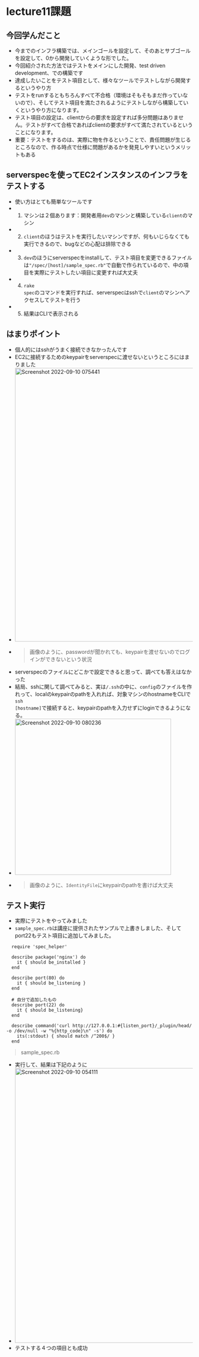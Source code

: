 # lecture11課題
## 今回学んだこと
- 今までのインフラ構築では、メインゴールを設定して、そのあとサブゴールを設定して、0から開発していくような形でした。
- 今回紹介された方法ではテストをメインにした開発、test driven development、での構築です
- 達成したいことをテスト項目として、様々なツールでテストしながら開発するというやり方
- テストをrunするともちろんすべて不合格（環境はそもそもまだ作っていないので）、そしてテスト項目を満たされるようにテストしながら構築していくというやり方になります。
- テスト項目の設定は、clientからの要求を設定すれば多分問題はありません。テストがすべて合格であればclientの要求がすべて満たされているということになります。
- 重要：テストをするのは、実際に物を作るということで、責任問題が生じるところなので、作る時点で仕様に問題があるかを発見しやすいというメリットもある

## serverspecを使ってEC2インスタンスのインフラをテストする
- 使い方はとても簡単なツールです
- 1. マシンは２個あります：開発者用<code>dev</code>のマシンと構築している<code>client</code>のマシン
- 2. <code>client</code>のほうはテストを実行したいマシンですが、何もいじらなくても実行できるので、bugなどの心配は排除できる
- 3. <code>dev</code>のほうにserverspecをinstallして、テスト項目を変更できるファイルは<code>"/spec/[host]/sample_spec.rb"</code>で自動で作られているので、中の項目を実際にテストしたい項目に変更すれば大丈夫
- 4. <code>rake spec</code>のコマンドを実行すれば、serverspecはsshで<code>client</code>のマシンへアクセスしてテストを行う
- 5. 結果はCLIで表示される

## はまりポイント
- 個人的にはsshがうまく接続できなかったんです
- EC2に接続するためのkeypairをserverspecに渡せないというところにはまりました
- <img width="738" alt="Screenshot 2022-09-10 075441" src="https://user-images.githubusercontent.com/103508472/189456219-186c0af3-0903-41b6-a92b-8eb199d0fd7f.png">
- > 画像のように、passwordが聞かれても、keypairを渡せないのでログインができないという状況
- serverspecのファイルにどこかで設定できると思って、調べても答えはなかった
- 結局、sshに関して調べてみると、実は<code>/.ssh</code>の中に、<code>config</code>のファイルを作れって、localのkeypairのpathを入れれば、対象マシンのhostnameをCLIで<code>ssh [hostname]</code>で接続すると、keypairのpathを入力せずにloginできるようになる。
- <img width="421" alt="Screenshot 2022-09-10 080236" src="https://user-images.githubusercontent.com/103508472/189456886-9a23a502-bc5a-4c05-aa25-ecba9503d491.png">
- > 画像のように、<code>IdentityFile</code>にkeypairのpathを書けば大丈夫

## テスト実行
- 実際にテストをやってみました
- <code>sample_spec.rb</code>は講座に提供されたサンプルで上書きしました、そしてport22もテスト項目に追加してみました。
```
  require 'spec_helper'

  describe package('nginx') do
    it { should be_installed }
  end

  describe port(80) do
    it { should be_listening }
  end

  # 自分で追加したもの
  describe port(22) do
    it { should be_listening}
  end

  describe command('curl http://127.0.0.1:#{listen_port}/_plugin/head/ -o /dev/null -w "%{http_code}\n" -s') do
    its(:stdout) { should match /^200$/ }
  end
```
> sample_spec.rb
- 実行して、結果は下記のように
- <img width="741" alt="Screenshot 2022-09-10 054111" src="https://user-images.githubusercontent.com/103508472/189457460-4ab94ef6-b95e-4300-9cac-dde245dafac7.png">
- テストする４つの項目とも成功
